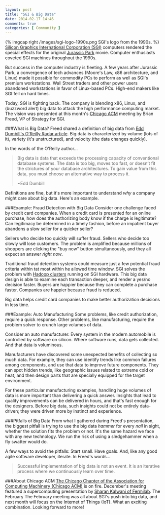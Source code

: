 ```yaml
---
layout: post
title: "SGI & Big Data"
date: 2014-02-17 14:46
comments: true
categories: [ Community ]
---
```

{% imgcap right /images/sgi-logo-1990s.png SGI's logo from the 1990s. %}
[Silicon Graphics International Corporation (SGI)](http://sgi.com) computers rendered the special effects for the original [Jurassic Park](http://en.wikipedia.org/wiki/Jurassic_Park) movie. Computer enthusiasts coveted SGI machines throughout the 1990s. 

But success in the computer industry is fleeting. A few years after Jurassic Park, a convergence of tech advances (Moore's Law, x86 architecture, and Linux) made it possible for commodity PCs to perform as well as SGI's premium workstations. Wall Street traders and other power users abandoned workstations in favor of Linux-based PCs. High-end makers like SGI fell on hard times.

Today, SGI is fighting back. The company is blending x86, Linux, and (buzzword alert) big data to attack the high performance computing market. The vision was presented at this month's [Chicago ACM](http://www.meetup.com/chicagoacm/events/163287562/) meeting by Brian Freed, VP of Strategy for SGI.
<!--more-->
###What is Big Data?
Freed shared a definition of big data from [Edd Dumbill's O'Reilly Radar article](http://strata.oreilly.com/2012/01/what-is-big-data.html). Big data is characterized by volume (lots of it), variety (it's unstructured), and velocity (the data changes quickly).

In the words of the O'Reilly author...

>Big data is data that exceeds the processing capacity of conventional database systems. The data is too big, moves too fast, or doesn’t fit the strictures of your database architectures. To gain value from this data, you must choose an alternative way to process it.
>
> ~Edd Dumbill

Definitions are fine, but it's more important to understand _why_ a company might care about big data. Here's an example. 

###Example: Fraud Detection with Big Data
Consider one challenge faced by credit card companies. When a credit card is presented for an online purchase, how does the authorizing body know if the charge is legitimate? Can legitimacy be determined in a timely fashion, before an impatient buyer abandons a slow seller for a quicker seller?  

Sellers who decide too quickly will suffer fraud. Sellers who decide too slowly will lose customers. The problem is amplified because millions of shoppers are clicking the "buy now" button simultaneously, and they all expect an answer _right now_.  

Traditional fraud detection systems could measure just a few potential fraud criteria within tat most within he allowed time window. SGI solves the problem with [Hadoop clusters](http://hadoop.apache.org/) running on SGI hardware. This big data design is able to examine each transaction deeper, and render a yes/no decision faster. Buyers are happier because they can complete a purchase faster. Companies are happier because fraud is reduced.

Big data helps credit card companies to make better authorization decisions in less time.

###Example: Auto Manufacturing
Some problems, like credit authorization, require a quick response.  Other problems, like manufacturing, require the problem solver to crunch large volumes of data.

Consider an auto manufacturer. Every system in the modern automobile is controlled by software on silicon. Where software runs, data gets collected. And that data is voluminous.

Manufacturers have discovered some unexpected benefits of collecting so much data. For example, they can use identify trends like common failures among components, and use that data to improve future components. They can spot hidden trends, like geographic issues related to extreme cold or heat, and then design parts that are specially equipped for the target environment.

For these particular manufacturing examples, handling huge volumes of data is more important than delivering a quick answer. Insights that lead to quality improvements can be delivered in hours, and that's fast enough for the designers. Before big data, such insights could not be entirely data-driven; they were driven more by instinct and experience.

###Pitfalls of Big Data
From what I gathered during Freed's presentation, the biggest pitfall is trying to use the big data _hammer_ for every _nail_ in sight, whether the solution fits the problem or not. It's the same hazard we face with any new technology. We run the risk of using a sledgehammer when a fly swatter would do. 

A few ways to avoid the pitfalls: Start small. Have goals. And, like any good agile software developer, iterate. In Freed's words...

>Successful implementation of big data is not an event. It is an iterative process where we continuously learn over time.

###About Chicago ACM
[The Chicago Chapter of the Association for Computing Machinery (Chicago ACM)](http://www.meetup.com/chicagoacm/) is on fire. December's meeting featured a supercomputing presentation by [Sharan Kalwani of Fermilab](/blog/2013/12/12/high-performance-computing-at-acm/). The February The February meeting was all about SGI's push into big data, and next month will focus on the Internet of Things (IoT). What an exciting combination. Looking forward to more!
